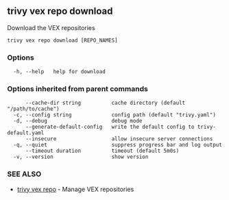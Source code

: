 ## trivy vex repo download

Download the VEX repositories

```
trivy vex repo download [REPO_NAMES]
```

### Options

```
  -h, --help   help for download
```

### Options inherited from parent commands

```
      --cache-dir string          cache directory (default "/path/to/cache")
  -c, --config string             config path (default "trivy.yaml")
  -d, --debug                     debug mode
      --generate-default-config   write the default config to trivy-default.yaml
      --insecure                  allow insecure server connections
  -q, --quiet                     suppress progress bar and log output
      --timeout duration          timeout (default 5m0s)
  -v, --version                   show version
```

### SEE ALSO

* [trivy vex repo](trivy_vex_repo.md)	 - Manage VEX repositories

